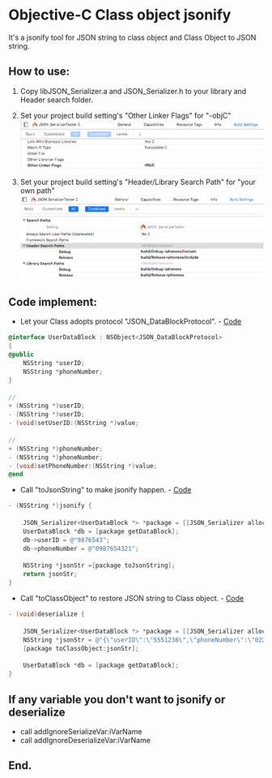 # Objective-C Class object jsonify
It's a jsonify tool for JSON string to class object and Class Object to JSON string.

## How to use:

1. Copy libJSON_Serializer.a and JSON_Serializer.h to your library and Header search folder.

2. Set your project build setting's "Other Linker Flags" for "-objC"
![foo](/ScreenShot1.png "set -objC")

3.  Set your project build setting's "Header/Library Search Path" for "your own path"
![foo](/ScreenShot2.png "set path")

## Code implement:
* Let your Class adopts protocol "JSON_DataBlockProtocol". - [Code][bar]

[bar]: /Source/JSON_SerializerTester/JSON_SerializerTester/TestForJSON_Serializer.h#L12-L28
```objective-c
@interface UserDataBlock : NSObject<JSON_DataBlockProtocol>
{
@public
    NSString *userID;
    NSString *phoneNumber;
}

//
+ (NSString *)userID;
- (NSString *)userID;
- (void)setUserID:(NSString *)value;

//
+ (NSString *)phoneNumber;
- (NSString *)phoneNumber;
- (void)setPhoneNumber:(NSString *)value;
@end
```

* Call "toJsonString" to make jsonify happen. - [Code][bar2]

[bar2]: /Source/JSON_SerializerTester/JSON_SerializerTester/TestForJSON_Serializer.m#L44-L54

```objective-c
- (NSString *)jsonify { 
    
    JSON_Serializer<UserDataBlock *> *package = [[JSON_Serializer alloc] initWithDataBlock:[UserDataBlock class]];
    UserDataBlock *db = [package getDataBlock];
    db->userID = @"9876543";
    db->phoneNumber = @"0987654321";
    
    NSString *jsonStr =[package toJsonString];   
    return jsonStr;
}
```

* Call "toClassObject" to restore JSON string to Class object. - [Code][bar3]

[bar3]: /Source/JSON_SerializerTester/JSON_SerializerTester/TestForJSON_Serializer.m#L56-L63
```objective-c
- (void)deserialize {
    
    JSON_Serializer<UserDataBlock *> *package = [[JSON_Serializer alloc] initWithDataBlock:[UserDataBlock class]];
    NSString *jsonStr = @"{\"userID\":\"5551236\",\"phoneNumber\":\"02222667222\",\"birthday\":\"2018.01.01\"}";
    [package toClassObject:jsonStr];
    
    UserDataBlock *db = [package getDataBlock];
}
```
## If any variable you don't want to jsonify or deserialize
* call addIgnoreSerializeVar:iVarName
* call addIgnoreDeserializeVar:iVarName

## End.
